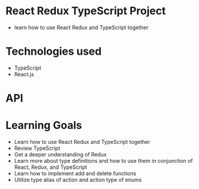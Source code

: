 
# React Redux TypeScript Project
* learn how to use React Redux and TypeScript together

# Technologies used
* TypeScript
* React.js

# API

# Learning Goals
* Learn how to use React Redux and TypeScript together
* Review TypeScript
* Get a deeper understanding of Redux
* Learn more about type definitions and how to use them in conjunction of React, Redux, and TypeScript
* Learn how to implement add and delete functions
* Utilize type alias of action and action type of enums 

